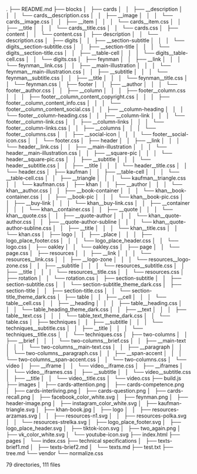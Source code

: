 .
├── README.md
├── blocks
│   ├── cards
│   │   ├── __description
│   │   │   └── cards__description.css
│   │   ├── __image
│   │   │   └── cards__image.css
│   │   ├── __item
│   │   │   └── cards__item.css
│   │   ├── __title
│   │   │   └── cards__title.css
│   │   └── cards.css
│   ├── content
│   │   └── content.css
│   ├── description
│   │   └── description.css
│   ├── digits
│   │   ├── __section-subtitle
│   │   │   └── digits__section-subtitle.css
│   │   ├── __section-title
│   │   │   └── digits__section-title.css
│   │   ├── __table-cell
│   │   │   └── digits__table-cell.css
│   │   └── digits.css
│   ├── feynman
│   │   ├── __link
│   │   │   └── feynman__link.css
│   │   ├── __main-illustration
│   │   │   └── feynman__main-illustration.css
│   │   ├── __subtitle
│   │   │   └── feynman__subtitle.css
│   │   ├── __title
│   │   │   └── feynman__title.css
│   │   └── feynman.css
│   ├── footer
│   │   ├── __author
│   │   │   └── footer__author.css
│   │   ├── __column
│   │   │   ├── footer__column.css
│   │   │   ├── footer__column_content_copyright.css
│   │   │   ├── footer__column_content_info.css
│   │   │   └── footer__column_content_social.css
│   │   ├── __column-heading
│   │   │   └── footer__column-heading.css
│   │   ├── __column-link
│   │   │   └── footer__column-link.css
│   │   ├── __column-links
│   │   │   └── footer__column-links.css
│   │   ├── __columns
│   │   │   └── footer__columns.css
│   │   ├── __social-icon
│   │   │   └── footer__social-icon.css
│   │   └── footer.css
│   ├── header
│   │   ├── __link
│   │   │   └── header__link.css
│   │   ├── __main-illustration
│   │   │   └── header__main-illustration.css
│   │   ├── __square-pic
│   │   │   └── header__square-pic.css
│   │   ├── __subtitle
│   │   │   └── header__subtitle.css
│   │   ├── __title
│   │   │   └── header__title.css
│   │   └── header.css
│   ├── kaufman
│   │   ├── __table-cell
│   │   │   └── __table-cell.css
│   │   ├── __triangle
│   │   │   └── kaufman__triangle.css
│   │   └── kaufman.css
│   ├── khan
│   │   ├── __author
│   │   │   └── khan__author.css
│   │   ├── __book-container
│   │   │   └── khan__book-container.css
│   │   ├── __book-pic
│   │   │   └── khan__book-pic.css
│   │   ├── __buy-link
│   │   │   └── khan__buy-link.css
│   │   ├── __container
│   │   │   └── khan__container.css
│   │   ├── __quote
│   │   │   └── khan__quote.css
│   │   ├── __quote-author
│   │   │   └── khan__quote-author.css
│   │   ├── __quote-author-subline
│   │   │   └── khan__quote-author-subline.css
│   │   ├── __title
│   │   │   └── khan__title.css
│   │   └── khan.css
│   ├── logo
│   │   ├── _place
│   │   │   ├── logo_place_footer.css
│   │   │   └── logo_place_header.css
│   │   └── logo.css
│   ├── oakley
│   │   └── oakley.css
│   ├── page
│   │   └── page.css
│   ├── resources
│   │   ├── __link
│   │   │   └── resources__link.css
│   │   ├── __logo-zone
│   │   │   └── resources__logo-zone.css
│   │   ├── __subtitle
│   │   │   └── resources__subtitle.css
│   │   ├── __title
│   │   │   └── resources__title.css
│   │   └── resources.css
│   ├── rotation
│   │   └── rotation.css
│   ├── section-subtitle
│   │   ├── section-subtitle.css
│   │   └── section-subtitle_theme_dark.css
│   ├── section-title
│   │   ├── section-title.css
│   │   └── section-title_theme_dark.css
│   ├── table
│   │   ├── __cell
│   │   │   └── table__cell.css
│   │   ├── __heading
│   │   │   ├── table__heading.css
│   │   │   └── table_heading_theme_dark.css
│   │   ├── __text
│   │   │   ├── table__text.css
│   │   │   └── table_text_theme_dark.css
│   │   └── table.css
│   ├── techniques
│   │   ├── __subtitle
│   │   │   └── techniques__subtitle.css
│   │   ├── __title
│   │   │   └── techniques__title.css
│   │   └── techniques.css
│   ├── two-columns
│   │   ├── __brief
│   │   │   └── two-columns__brief.css
│   │   ├── __main-text
│   │   │   └── two-columns__main-text.css
│   │   ├── __paragraph
│   │   │   └── two-columns__paragraph.css
│   │   ├── __span-accent
│   │   │   └── two-columns__span-accent.css
│   │   └── two-columns.css
│   └── video
│       ├── __iframe
│       │   └── video__iframe.css
│       ├── __iframes
│       │   └── video__iframes.css
│       ├── __subtitle
│       │   └── video__subtitle.css
│       ├── __title
│       │   └── video__title.css
│       └── video.css
├── build.js
├── images
│   ├── cards-attention.png
│   ├── cards-competence.png
│   ├── cards-interliving.png
│   ├── cards-question.png
│   ├── cards-recall.png
│   ├── facebook_color_white.svg
│   ├── feynman.png
│   ├── header-image.png
│   ├── instagram_color_white.svg
│   ├── kaufman-triangle.svg
│   ├── khan-book.jpg
│   ├── logo
│   │   ├── resources-arzamas.svg
│   │   ├── resources-n1.svg
│   │   ├── resources-polka.svg
│   │   └── resources-strelka.svg
│   ├── logo_place_footer.svg
│   ├── logo_place_header.svg
│   ├── tiktok-icon.svg
│   ├── two_again.png
│   ├── vk_color_white.svg
│   └── youtube-icon.svg
├── index.html
├── pages
│   └── index.css
├── technical specifications
│   ├── texts-brief1.md
│   ├── texts-brief2.md
│   └── texts.md
├── test.txt
├── tree.md
└── vendor
    └── normalize.css

79 directories, 111 files
